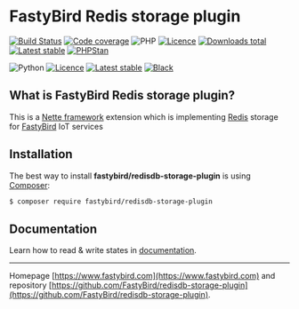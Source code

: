 # FastyBird Redis storage plugin

[![Build Status](https://badgen.net/github/checks/FastyBird/redisdb-storage-plugin/master?cache=300&style=flast-square)](https://github.com/FastyBird/redisdb-storage-plugin/actions)
[![Code coverage](https://badgen.net/coveralls/c/github/FastyBird/redisdb-storage-plugin?cache=300&style=flast-square)](https://coveralls.io/r/FastyBird/redisdb-storage-plugin)
![PHP](https://badgen.net/packagist/php/FastyBird/redisdb-storage-plugin?cache=300&style=flast-square)
[![Licence](https://badgen.net/packagist/license/FastyBird/redisdb-storage-plugin?cache=300&style=flast-square)](https://packagist.org/packages/FastyBird/redisdb-storage-plugin)
[![Downloads total](https://badgen.net/packagist/dt/FastyBird/redisdb-storage-plugin?cache=300&style=flast-square)](https://packagist.org/packages/FastyBird/redisdb-storage-plugin)
[![Latest stable](https://badgen.net/packagist/v/FastyBird/redisdb-storage-plugin/latest?cache=300&style=flast-square)](https://packagist.org/packages/FastyBird/redisdb-storage-plugin)
[![PHPStan](https://img.shields.io/badge/PHPStan-enabled-brightgreen.svg?style=flat-square)](https://github.com/phpstan/phpstan)

![Python](https://badgen.net/pypi/python/fastybird-redisdb-storage-plugin?cache=300&style=flat-square)
[![Licence](https://badgen.net/pypi/license/fastybird-redisdb-storage-plugin?cache=300&style=flast-square)](https://github.com/FastyBird/redisdb-storage-plugin/blob/master/LICENSE.md)
[![Latest stable](https://badgen.net/pypi/v/fastybird-redisdb-storage-plugin?cache=300&style=flast-square)](https://pypi.org/project/fastybird-redisdb-storage-plugin/)
[![Black](https://img.shields.io/badge/Black-enabled-brightgreen.svg?style=flat-square)](https://github.com/psf/black)

## What is FastyBird Redis storage plugin?

This is a [Nette framework](https://nette.org) extension which is implementing [Redis](https://redis.io) storage for [FastyBird](https://www.fastybird.com) IoT services

## Installation

The best way to install **fastybird/redisdb-storage-plugin** is using [Composer](http://getcomposer.org/):

```sh
$ composer require fastybird/redisdb-storage-plugin
```

## Documentation

Learn how to read & write states in [documentation](https://github.com/FastyBird/redisdb-storage-plugin/blob/master/docs/en/index.md).

***
Homepage [https://www.fastybird.com](https://www.fastybird.com) and repository [https://github.com/FastyBird/redisdb-storage-plugin](https://github.com/FastyBird/redisdb-storage-plugin).
